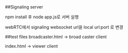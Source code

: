 ##Signaling server

npm install 후
node app.js로 서버 실행

webRTC에서 signaling websocket url을 local url:port 로 변경

##test files
broadcaster.html -> broad caster client

index.html -> viewer client


